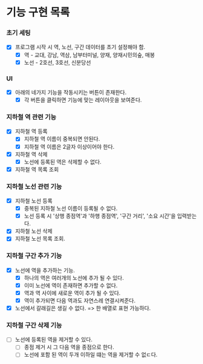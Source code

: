 # 기능 구현 목록

### 초기 세팅
- [x] 프로그램 시작 시 역, 노선, 구간 데이터를 초기 설정해야 함.
  - [x] 역 - 교대, 강남, 역삼, 남부터미널, 양재, 양재시민의숲, 매봉
  - [x] 노선 - 2호선, 3호선, 신분당선
  
### UI
- [x] 아래의 네가지 기능을 작동시키는 버튼이 존재한다.
  - [x] 각 버튼을 클릭하면 기능에 맞는 레이아웃을 보여준다.

### 지하철 역 관련 기능

- [x] 지하철 역 등록
  - [x] 지하철 역 이름이 중복되면 안된다.
  - [x] 지하철 역 이름은 2글자 이상이어야 한다.
- [x] 지하철 역 삭제
  - [x] 노선에 등록된 역은 삭제할 수 없다.
- [x] 지하철 역 목록 조회

### 지하철 노선 관련 기능
- [x] 지하철 노선 등록
  - [x] 중복된 지하철 노선 이름이 등록될 수 없다.
  - [x] 노선 등록 시 '상행 종점역'과 '하행 종점역', '구간 거리', '소요 시간'을 입력받는다.
- [x] 지하철 노선 삭제
- [x] 지하철 노선 목록 조회.

### 지하철 구간 추가 기능
- [x] 노선에 역을 추가하는 기능.
  - [x] 하나의 역은 여러개의 노선에 추가 될 수 있다.
  - [x] 이미 노선에 역이 존재하면 추가할 수 없다.
  - [x] 역과 역 사이에 새로운 역이 추가 될 수 있다.
  - [x] 역이 추가되면 다음 역과도 자연스레 연결시켜준다.
- [x] 노선에서 갈래길은 생길 수 없다. => 한 배열로 표현 가능하다.

### 지하철 구간 삭제 기능
- [ ] 노선에 등록된 역을 제거할 수 있다.
  - [ ] 종점 제거 시 그 다음 역을 종점으로 한다.
  - [ ] 노선에 포함 된 역이 두개 이하일 떄는 역을 제거할 수 없ㄷ다.
